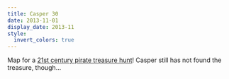 ```yaml
---
title: Casper 30
date: 2013-11-01
display_date: 2013-11
style:
  invert_colors: true
---
```


<section>
  <span>
    Map for a <a href="http://casper30.nl/">21st century pirate treasure hunt</a>! Casper still has not found the treasure, though...
  </span>
</section>
